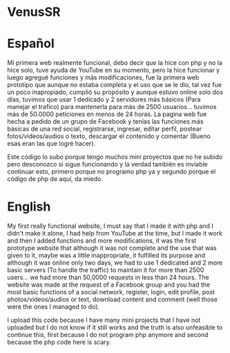 # VenusSR

# Español

Mi primera web realmente funcional, debo decir que la hice con php y no la hice solo, tuve ayuda de YouTube en su momento, pero la hice funcionar y luego agregué funciones y más modificaciones, fue la primera web prototipo que aunque no estaba completa y el uso que se le dio, tal vez fue un poco inapropiado, cumplió su propósito y aunque estuvo online solo dos días, tuvimos que usar 1 dedicado y 2 servidores más básicos (Para manejar el trafico) para mantenerla para más de 2500 usuarios... tuvimos más de 50.0000 peticiones en menos de 24 horas.
La pagina web fue hecha a pedido de un grupo de Facebook y tenías las funciones más básicas de una red social, registrarse, ingresar, editar perfil, postear fotos/vídeos/audios o texto, descargar el contenido y comentar (Bueno esas eran las que logré hacer).

Este código lo subo porque tengo muchos mini proyectos que no he subido pero desconozco si sigue funcionando y la verdad también es inviable continuar esto, primero porque no programo php ya y segundo porque el código de php de aquí, da miedo.

# English

My first really functional website, I must say that I made it with php and I didn't make it alone, I had help from YouTube at the time, but I made it work and then I added functions and more modifications, it was the first prototype website that although it was not complete and the use that was given to it, maybe was a little inappropriate, it fulfilled its purpose and although it was online only two days, we had to use 1 dedicated and 2 more basic servers (To handle the traffic) to maintain it for more than 2500 users... we had more than 50,0000 requests in less than 24 hours.
The website was made at the request of a Facebook group and you had the most basic functions of a social network, register, login, edit profile, post photos/videos/audios or text, download content and comment (well those were the ones I managed to do).

I upload this code because I have many mini projects that I have not uploaded but I do not know if it still works and the truth is also unfeasible to continue this, first because I do not program php anymore and second because the php code here is scary.
